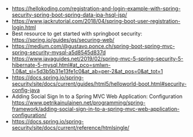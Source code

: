 - https://hellokoding.com/registration-and-login-example-with-spring-security-spring-boot-spring-data-jpa-hsql-jsp/
- https://www.jackrutorial.com/2018/04/spring-boot-user-registration-login.html
- Best resource to get started with springboot security: https://spring.io/guides/gs/securing-web/
- https://medium.com/@gustavo.ponce.ch/spring-boot-spring-mvc-spring-security-mysql-a5d8545d837d
- https://www.javaguides.net/2019/02/spring-mvc-5-spring-security-5-hibernate-5-mysql.html#at_pco=smlwn-1.0&at_si=5d3b5b31e13fe1c0&at_ab=per-2&at_pos=0&at_tot=1
- https://docs.spring.io/spring-security/site/docs/current/guides/html5/helloworld-boot.html#security-config-java
- Adding Social Sign In to a Spring MVC Web Application: Configuration https://www.petrikainulainen.net/programming/spring-framework/adding-social-sign-in-to-a-spring-mvc-web-application-configuration/
-  https://docs.spring.io/spring-security/site/docs/current/reference/htmlsingle/
